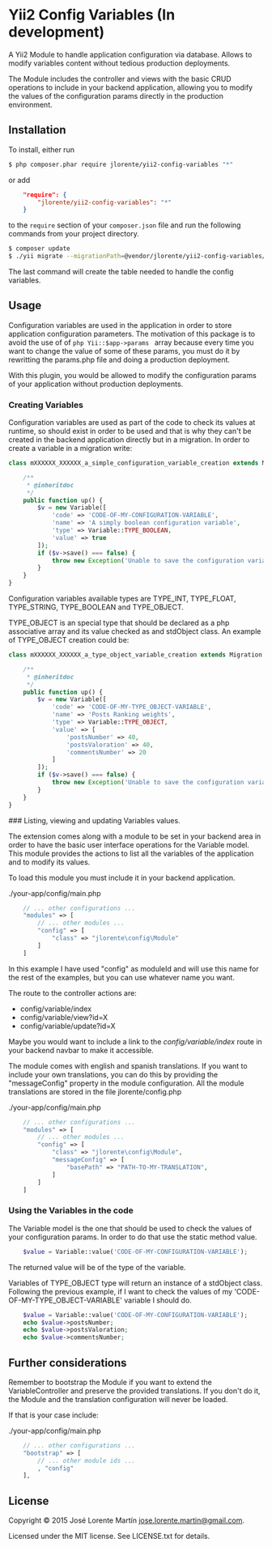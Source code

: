 Yii2 Config Variables (In development)
======================================

A Yii2 Module to handle application configuration via database. Allows to modify 
variables content without tedious production deployments. 

The Module includes the controller and views with the basic CRUD operations to 
include in your backend application, allowing you to modify the values of the 
configuration params directly in the production environment.

## Installation

To install, either run

```bash
$ php composer.phar require jlorente/yii2-config-variables "*"
```

or add

```json
    "require": {
        "jlorente/yii2-config-variables": "*"
    }
```

to the ```require``` section of your `composer.json` file and run the following 
commands from your project directory.
```bash
$ composer update
$ ./yii migrate --migrationPath=@vendor/jlorente/yii2-config-variables/src/migrations
```
The last command will create the table needed to handle the config variables.

## Usage

Configuration variables are used in the application in order to store application 
configuration parameters. The motivation of this package is to avoid the use of 
of ```php Yii::$app->params ``` array because every time you want to change the 
value of some of these params, you must do it by rewritting the params.php file 
and doing a production deployment. 

With this plugin, you would be allowed to modify the configuration params of your 
application without production deployments.

### Creating Variables

Configuration variables are used as part of the code to check its values at 
runtime, so should exist in order to be used and that is why they can't be 
created in the backend application directly but in a migration. In order to 
create a variable in a migration write:

```php
class mXXXXXX_XXXXXX_a_simple_configuration_variable_creation extends Migration {

    /**
     * @inheritdoc
     */
    public function up() {
        $v = new Variable([
            'code' => 'CODE-OF-MY-CONFIGURATION-VARIABLE',
            'name' => 'A simply boolean configuration variable',
            'type' => Variable::TYPE_BOOLEAN,
            'value' => true
        ]);
        if ($v->save() === false) {
            throw new Exception('Unable to save the configuration variable');
        }
    }
}
```

Configuration variables available types are TYPE_INT, TYPE_FLOAT, TYPE_STRING, 
TYPE_BOOLEAN and TYPE_OBJECT. 

TYPE_OBJECT is an special type that should be declared as a php associative 
array and its value checked as and stdObject class. An example of TYPE_OBJECT 
creation could be:

```php
class mXXXXXX_XXXXXX_a_type_object_variable_creation extends Migration {

    /**
     * @inheritdoc
     */
    public function up() {
        $v = new Variable([
            'code' => 'CODE-OF-MY-TYPE_OBJECT-VARIABLE',
            'name' => 'Posts Ranking weights',
            'type' => Variable::TYPE_OBJECT,
            'value' => [
                'postsNumber' => 40,
                'postsValoration' => 40,
                'commentsNumber' => 20
            ]
        ]);
        if ($v->save() === false) {
            throw new Exception('Unable to save the configuration variable');
        }
    }
}
```

### Listing, viewing and updating Variables values.

The extension comes along with a module to be set in your backend area in order 
to have the basic user interface operations for the Variable model. This module 
provides the actions to list all the variables of the application and to modify 
its values. 

To load this module you must include it in your backend application.

./your-app/config/main.php
```php
    // ... other configurations ...
    "modules" => [
        // ... other modules ...
        "config" => [
            "class" => "jlorente\config\Module"
        ]
    ]
```

In this example I have used "config" as moduleId and will use this name for the 
rest of the examples, but you can use whatever name you want.

The route to the controller actions are:
* config/variable/index 
* config/variable/view?id=X
* config/variable/update?id=X

Maybe you would want to include a link to the *config/variable/index* route in 
your backend navbar to make it accessible.

The module comes with english and spanish translations. If you want to include 
your own translations, you can do this by providing the "messageConfig" property 
in the module configuration. All the module translations are stored in the file 
jlorente/config.php

./your-app/config/main.php
```php
    // ... other configurations ...
    "modules" => [
        // ... other modules ...
        "config" => [
            "class" => "jlorente\config\Module",
            "messageConfig" => [
                "basePath" => "PATH-TO-MY-TRANSLATION",
            ]
        ]
    ]
```

### Using the Variables in the code

The Variable model is the one that should be used to check the values of your 
configuration params. In order to do that use the static method value.

```php
    $value = Variable::value('CODE-OF-MY-CONFIGURATION-VARIABLE');
```

The returned value will be of the type of the variable.

Variables of TYPE_OBJECT type will return an instance of a stdObject class. 
Following the previous example, if I want to check the values of my 
'CODE-OF-MY-TYPE_OBJECT-VARIABLE' variable I should do.

```php
    $value = Variable::value('CODE-OF-MY-CONFIGURATION-VARIABLE');
    echo $value->postsNumber;
    echo $value->postsValoration;
    echo $value->commentsNumber;
```


## Further considerations

Remember to bootstrap the Module if you want to extend the VariableController 
and preserve the provided translations. If you don't do it, the Module and the 
translation configuration will never be loaded. 

If that is your case include:

./your-app/config/main.php
```php
    // ... other configurations ...
    "bootstrap" => [
        // ... other module ids ...
        , "config"
    ],
```

## License 
Copyright &copy; 2015 José Lorente Martín <jose.lorente.martin@gmail.com>.

Licensed under the MIT license. See LICENSE.txt for details.
